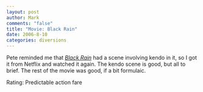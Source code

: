 ```yaml
--- 
layout: post
author: Mark
comments: "false"
title: "Movie: Black Rain"
date: 2006-8-10
categories: diversions
---
```

Pete reminded me that <i><a href="http://imdb.com/title/tt0096933/" title="Black Rain">Black Rain</a></i> had a scene involving kendo in it, so I got it from Netflix and watched it again. The kendo scene is good, but all to brief. The rest of the movie was good, if a bit formulaic.

Rating: Predictable action fare

